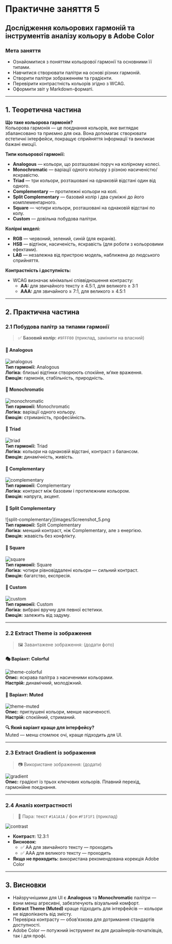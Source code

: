 # Практичне заняття 5  
## Дослідження кольорових гармоній та інструментів аналізу кольору в Adobe Color

### Мета заняття
- Ознайомитися з поняттям кольорової гармонії та основними її типами.
- Навчитися створювати палітри на основі різних гармоній.
- Створити палітри зображенням та градієнти.
- Перевірити контрастність кольорів згідно з WCAG.
- Оформити звіт у Markdown-форматі.

---

## 1. Теоретична частина

**Що таке кольорова гармонія?**  
Кольорова гармонія — це поєднання кольорів, яке виглядає збалансовано та приємно для ока. Вона допомагає створювати естетичні інтерфейси, покращує сприйняття інформації та викликає бажані емоції.

**Типи кольорової гармонії:**
- **Analogous** — кольори, що розташовані поруч на колірному колесі.
- **Monochromatic** — варіації одного кольору з різною насиченістю/яскравістю.
- **Triad** — три кольори, розташовані на однаковій відстані один від одного.
- **Complementary** — протилежні кольори на колі.
- **Split Complementary** — базовий колір і два суміжні до його комплементарного.
- **Square** — чотири кольори, розташовані на однаковій відстані по колу.
- **Custom** — довільна побудова палітри.

**Колірні моделі:**
- **RGB** — червоний, зелений, синій (для екранів).
- **HSB** — відтінок, насиченість, яскравість (для роботи з кольоровими ефектами).
- **LAB** — незалежна від пристрою модель, наближена до людського сприйняття.

**Контрастність і доступність:**
- WCAG визначає мінімальні співвідношення контрасту:
  - **AA:** для звичайного тексту ≥ 4.5:1, для великого ≥ 3:1
  - **AAA:** для звичайного ≥ 7:1, для великого ≥ 4.5:1

---

## 2. Практична частина

### 2.1 Побудова палітр за типами гармонії

> ✅ **Базовий колір:** `#9FFF00` (приклад, замінити на власний)

#### 🎨 Analogous
![analogous](images/Screenshot_1.png)  
**Тип гармонії:** Analogous  
**Логіка:** близькі відтінки створюють спокійне, м’яке враження.  
**Емоція:** гармонія, стабільність, природність.

#### 🎨 Monochromatic
![monochromatic](images/Screenshot_2.png)  
**Тип гармонії:** Monochromatic  
**Логіка:** варіації одного кольору.  
**Емоція:** стриманість, професійність.

#### 🎨 Triad
![triad](images/Screenshot_3.png)  
**Тип гармонії:** Triad  
**Логіка:** кольори на однаковій відстані, контраст з балансом.  
**Емоція:** динамічність, живість.

#### 🎨 Complementary
![complementary](images/Screenshot_4.png)  
**Тип гармонії:** Complementary  
**Логіка:** контраст між базовим і протилежним кольором.  
**Емоція:** напруга, акцент.

#### 🎨 Split Complementary
![split-complementary](images/Screenshot_5.png  
**Тип гармонії:** Split Complementary  
**Логіка:** менший контраст, ніж Complementary, але з енергією.  
**Емоція:** жвавість без конфлікту.

#### 🎨 Square
![square](images/Screenshot_6.png)  
**Тип гармонії:** Square  
**Логіка:** чотири рівновіддалені кольори — сильний контраст.  
**Емоція:** багатство, експресія.

#### 🎨 Custom
![custom](images/Screenshot_7.png)  
**Тип гармонії:** Custom  
**Логіка:** вибрані вручну для певної естетики.  
**Емоція:** залежить від задуму.

---

### 2.2 Extract Theme із зображення

> 🖼️ Завантажене зображення: (додати фото)

#### 🎭 Варіант: Colorful  
![theme-colorful](images/theme-colorful.png)  
**Опис:** яскрава палітра з насиченими кольорами.  
**Настрій:** динамічний, молодіжний.

#### 🎨 Варіант: Muted  
![theme-muted](images/theme-muted.png)  
**Опис:** приглушені кольори, менше насиченості.  
**Настрій:** спокійний, стриманий.

**🔍 Який варіант краще для інтерфейсу?**  
Muted — менш стомлює очі, краще підходить для UI.

---

### 2.3 Extract Gradient із зображення

> 📷 Використане зображення: (додати)

![gradient](images/gradient.png)  
**Опис:** градієнт із трьох ключових кольорів. Плавний перехід, гармонійне поєднання.

---

### 2.4 Аналіз контрастності

> 🎨 Пара: текст `#1A1A1A` / фон `#F1F1F1` (приклад)

![contrast](images/contrast.png)  
- **Контраст:** 12.3:1  
- **Висновок:**  
  - ✅ AA для звичайного тексту — проходить  
  - ✅ AAA для великого тексту — проходить  
- **Якщо не проходить:** використана рекомендована корекція Adobe Color

---

## 3. Висновки

- Найзручнішими для UI є **Analogous** та **Monochromatic** палітри — вони менш агресивні, забезпечують візуальний комфорт.
- **Extract Theme (Muted)** краще підходить для інтерфейсів — кольори не відволікають від змісту.
- Перевірка контрасту — обов’язкова для дотримання стандартів доступності.
- Adobe Color — потужний інструмент як для дизайнерів-початківців, так і для профі.

